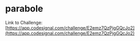 # parabole

Link to Challenge: [https://app.codesignal.com/challenge/E2emz7QzPjgGQcJo2](https://app.codesignal.com/challenge/E2emz7QzPjgGQcJo2)
